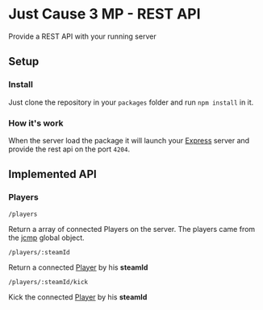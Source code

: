 # Just Cause 3 MP - REST API
Provide a REST API with your running server

## Setup
### Install
Just clone the repository in your `packages` folder and run `npm install` in it.
### How it's work
When the server load the package it will launch your [Express](http://expressjs.com/) server and provide the rest api on the port `4204`.

## Implemented API
### Players

`/players`

Return a array of connected Players on the server.
The players came from the [jcmp](https://just-cause.mp/docs/client/objects/jcmp) global object.

`/players/:steamId`

Return a connected [Player](https://just-cause.mp/docs/server/classes/Player) by his **steamId**

`/players/:steamId/kick`

Kick the connected [Player](https://just-cause.mp/docs/server/classes/Player) by his **steamId**
